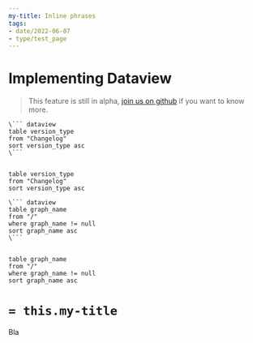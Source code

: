 ```yaml
---
my-title: Inline phrases
tags:
- date/2022-06-07
- type/test_page
---
```

# Implementing Dataview



> This feature is still in alpha, [join us on github](https://github.com/obsidian-html/obsidian-html/issues/271) if you want to know more. 

``` 
\``` dataview
table version_type
from "Changelog"
sort version_type asc
\```
 
```

``` dataview
table version_type
from "Changelog"
sort version_type asc
```


```
\``` dataview
table graph_name
from "/"
where graph_name != null
sort graph_name asc
\```
 
```

``` dataview
table graph_name
from "/"
where graph_name != null
sort graph_name asc
```


# `= this.my-title`


Bla